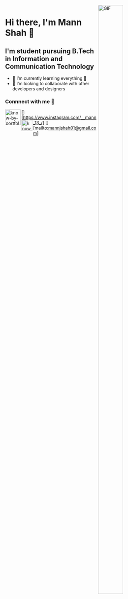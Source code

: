 <img align="right" width=40% height=70% alt="GIF" src="https://media.tenor.com/images/b7939d73d32cb3ce5e48a80dd35dc599/tenor.gif"/>

# Hi there, I'm Mann Shah 👋 
## I'm student pursuing B.Tech in Information and Communication Technology 

- 🌱 I’m currently learning everything 🤣
- 👯 I’m looking to collaborate with other developers and designers

### Connnect with me 📝

[<img align="left" width="50px" alt="know-by-portfolio.netlify | Instagram" src="https://c.tenor.com/x0C6aBxEdOEAAAAj/instagram-sign-on-instagram.gif" />][https://www.instagram.com/__mann_13_/]
[<img align="left" width="35px" alt="know-by-portfolio.netlify | Gmail" src="https://media.tenor.com/images/17934898a37921bf04e99f7e52af6f9a/tenor.gif" />][mailto:mannjshah01@gmail.com]
<!--
**Mann-tech13/Mann-tech13** is a ✨ _special_ ✨ repository because its `README.md` (this file) appears on your GitHub profile.

Here are some ideas to get you started:

- 🔭 I’m currently working on ...
- 🌱 I’m currently learning ...
- 👯 I’m looking to collaborate on ...
- 🤔 I’m looking for help with ...
- 💬 Ask me about ...
- 📫 How to reach me: ...
- 😄 Pronouns: ...
- ⚡ Fun fact: ...
-->




